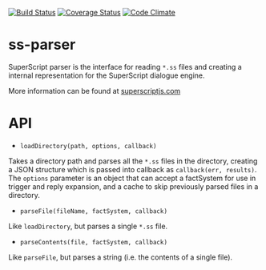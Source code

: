 [![Build Status](https://travis-ci.org/superscriptjs/ss-parser.svg?branch=master)](https://travis-ci.org/superscriptjs/ss-parser)
[![Coverage Status](https://coveralls.io/repos/github/superscriptjs/ss-parser/badge.svg?branch=master)](https://coveralls.io/github/superscriptjs/ss-parser?branch=master)
[![Code Climate](https://codeclimate.com/github/superscriptjs/ss-parser/badges/gpa.svg)](https://codeclimate.com/github/superscriptjs/ss-parser)

# ss-parser

SuperScript parser is the interface for reading `*.ss` files and creating a internal representation for the SuperScript dialogue engine.

More information can be found at [superscriptjs.com](http://superscriptjs.com)

# API

* `loadDirectory(path, options, callback)`

Takes a directory path and parses all the `*.ss` files in the directory, creating a JSON structure which is passed into callback as `callback(err, results)`. The `options` parameter is an object that can accept a factSystem for use in trigger and reply expansion, and a cache to skip previously parsed files in a directory.

* `parseFile(fileName, factSystem, callback)`

Like `loadDirectory`, but parses a single `*.ss` file.

* `parseContents(file, factSystem, callback)`

Like `parseFile`, but parses a string (i.e. the contents of a single file).
